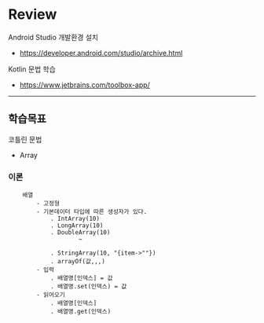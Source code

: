 # Review

Android Studio 개발환경 설치
- https://developer.android.com/studio/archive.html

Kotlin 문법 학습
- https://www.jetbrains.com/toolbox-app/


-----------------------------------------------------

## 학습목표
코틀린 문법
- Array


### 이론
```
    배열
        - 고정형
        - 기본데이터 타입에 따른 생성자가 있다.
            . IntArray(10)
            . LongArray(10)
            . DoubleArray(10)
                    ~

            . StringArray(10, "{item->""})
            . arrayOf(값,,,)
        - 입력
            . 배열명[인덱스] = 값
            . 배열명.set(인덱스) = 값
        - 읽어오기
            . 배열명[인덱스]
            . 배열명.get(인덱스)
```

